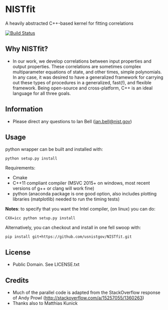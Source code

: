 # NISTfit

A heavily abstracted C++-based kernel for fitting correlations

[![Build Status](https://travis-ci.org/usnistgov/NISTfit.svg?branch=master)](https://travis-ci.org/usnistgov/NISTfit)

## Why NISTfit?

  - In our work, we develop correlations between input properties and output properties.  These correlations are sometimes complex multiparameter equations of state, and other times, simple polynomials.  In any case, it was desired to have a generalized framework for carrying out these types of procedures in a generalized, fast(!), and flexible framework.  Being open-source and cross-platform, C++ is an ideal language for all three goals.

## Information

  - Please direct any questions to Ian Bell (ian.bell@nist.gov)

## Usage

python wrapper can be built and installed with:

```
python setup.py install
``` 

Requirements:
* Cmake
* C++11 compliant compiler (MSVC 2015+ on windows, most recent versions of g++ or clang will work fine)
* python (anaconda package is one good option, also includes plotting libraries (matplotlib) needed to run the timing tests)

**Notes**: to specify that you want the Intel compiler, (on linux) you can do:

```
CXX=icc python setup.py install
```

Alternatively, you can checkout and install in one fell swoop with:
```
pip install git+https://github.com/usnistgov/NISTfit.git
```
  
## License

  - Public Domain.  See LICENSE.txt

## Credits

  - Much of the parallel code is adapted from the StackOverflow response of Andy Prowl (http://stackoverflow.com/a/15257055/1360263)
  - Thanks also to Matthias Kunick
